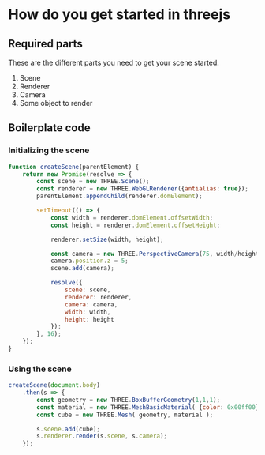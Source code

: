 # How do you get started in threejs

## Required parts

These are the different parts you need to get your scene started.

1. Scene
1. Renderer
1. Camera
1. Some object to render

## Boilerplate code

### Initializing the scene

```js
function createScene(parentElement) {
    return new Promise(resolve => {
        const scene = new THREE.Scene();
        const renderer = new THREE.WebGLRenderer({antialias: true});
        parentElement.appendChild(renderer.domElement);

        setTimeout(() => {
            const width = renderer.domElement.offsetWidth;
            const height = renderer.domElement.offsetHeight;

            renderer.setSize(width, height);

            const camera = new THREE.PerspectiveCamera(75, width/height, 0.1, 1000 );
            camera.position.z = 5;
            scene.add(camera);

            resolve({
                scene: scene,
                renderer: renderer,
                camera: camera,
                width: width,
                height: height
            });
        }, 16);
    });
}
```

### Using the scene

```js
createScene(document.body)
    .then(s => {
        const geometry = new THREE.BoxBufferGeometry(1,1,1);
        const material = new THREE.MeshBasicMaterial( {color: 0x00ff00} );
        const cube = new THREE.Mesh( geometry, material );

        s.scene.add(cube);
        s.renderer.render(s.scene, s.camera);
    });
```
